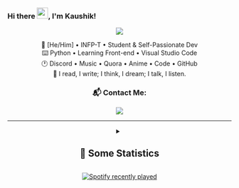### Hi there <img src="https://media.giphy.com/media/hvRJCLFzcasrR4ia7z/giphy.gif" width="25px">, I'm Kaushik!
<div align="center">
<img src= ./media//Banner.gif> <!-- Banner Here-->
<p>
🎨 [He/Him] • INFP-T • Student & Self-Passionate Dev <br>
⌨️ Python • Learning Front-end • Visual Studio Code <br>
🕐 Discord • Music • Quora • Anime • Code • GitHub <br>
🤝 I read, I write; I think, I dream; I talk, I listen. <br>

### 📬 Contact Me: <br>
<img align="middle" src="https://discord.c99.nl/widget/theme-2/737903565313409095.png">
</p>

<hr>
<p>
<details>

<summary> <h2> 🔖 Some Statistics </h2></summary>
<a href="https://github.com/TheKaushikGoswami">

![Profile Views](https://komarev.com/ghpvc/?username=TheKaushikGoswami&style=flat-square&color=c322fe) <br>
![Github Streak](https://github-readme-streak-stats.herokuapp.com/?user=thekaushikgoswami&background=0D1117&currStreakLabel=FFFFFF&currStreakNum=FFFFFF&sideNums=FFFFFF&sideLabels=FFFFFF&dates=FFFFFF&fire=c322fe&ring=c322fe&hide_border=true) <br>
![Github Stats](https://github-readme-stats.vercel.app/api?username=TheKaushikGoswami&include_all_commits=true&show_icons=true&count_private=true&show_owner=true&bg_color=0D1117&text_color=FFFFFF&icon_color=c322fe&title_color=FFFFFF&hide_border=true&hide=issues,prs) <br>
![Top Languages](https://github-readme-stats.vercel.app/api/top-langs/?username=TheKaushikGoswami&show_icons=true&bg_color=0D1117&text_color=FFFFFF&title_color=FFFFFF&layout=compact&hide_border=true) <br>
</a>
</details>
<a href="https://open.spotify.com/user/rwu8m7m34mit13j931l5618p5">

![Spotify recently played](https://spotify-recently-played-readme.vercel.app/api?user=rwu8m7m34mit13j931l5618p5&count=1)
</a>
</p>
</div>
